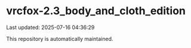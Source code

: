 # vrcfox-2.3_body_and_cloth_edition

Last updated: 2025-07-16 04:36:29

This repository is automatically maintained.
